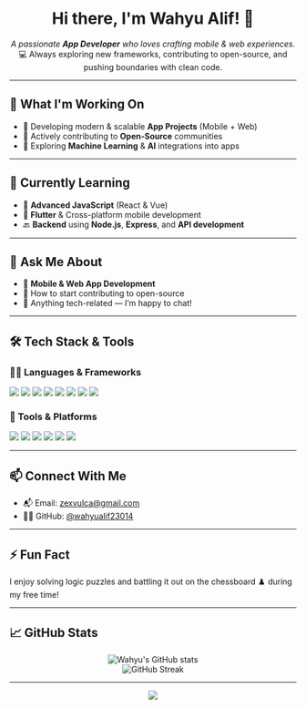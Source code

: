 <h1 align="center">Hi there, I'm Wahyu Alif! 👋</h1>

<p align="center">
  <em>A passionate <strong>App Developer</strong> who loves crafting mobile & web experiences.</em><br>
  💻 Always exploring new frameworks, contributing to open-source, and pushing boundaries with clean code.
</p>

---

## 🚀 What I'm Working On
- 🚧 Developing modern & scalable **App Projects** (Mobile + Web)
- 🤝 Actively contributing to **Open-Source** communities
- 🧠 Exploring **Machine Learning** & **AI** integrations into apps

---

## 🌱 Currently Learning
- 🔁 **Advanced JavaScript** (React & Vue)
- 📱 **Flutter** & Cross-platform mobile development
- 🔙 **Backend** using **Node.js**, **Express**, and **API development**

---

## 💬 Ask Me About
- 📲 **Mobile & Web App Development**
- 🚀 How to start contributing to open-source
- 🧩 Anything tech-related — I’m happy to chat!

---

## 🛠️ Tech Stack & Tools

### 👨‍💻 Languages & Frameworks
<p align="left">
  <img src="https://img.shields.io/badge/JavaScript-F7DF1E?logo=javascript&logoColor=black&style=for-the-badge" />
  <img src="https://img.shields.io/badge/Python-3776AB?logo=python&logoColor=white&style=for-the-badge" />
  <img src="https://img.shields.io/badge/Flutter-02569B?logo=flutter&logoColor=white&style=for-the-badge" />
  <img src="https://img.shields.io/badge/Dart-0175C2?logo=dart&logoColor=white&style=for-the-badge" />
  <img src="https://img.shields.io/badge/Java-007396?logo=java&logoColor=white&style=for-the-badge" />
  <img src="https://img.shields.io/badge/Node.js-339933?logo=nodedotjs&logoColor=white&style=for-the-badge" />
  <img src="https://img.shields.io/badge/React-61DAFB?logo=react&logoColor=black&style=for-the-badge" />
  <img src="https://img.shields.io/badge/Vue.js-4FC08D?logo=vue.js&logoColor=white&style=for-the-badge" />
</p>

### 🧰 Tools & Platforms
<p align="left">
  <img src="https://img.shields.io/badge/Firebase-FFCA28?logo=firebase&logoColor=black&style=for-the-badge" />
  <img src="https://img.shields.io/badge/Git-F05032?logo=git&logoColor=white&style=for-the-badge" />
  <img src="https://img.shields.io/badge/GitHub-181717?logo=github&logoColor=white&style=for-the-badge" />
  <img src="https://img.shields.io/badge/PostgreSQL-4169E1?logo=postgresql&logoColor=white&style=for-the-badge" />
  <img src="https://img.shields.io/badge/MySQL-4479A1?logo=mysql&logoColor=white&style=for-the-badge" />
  <img src="https://img.shields.io/badge/MongoDB-47A248?logo=mongodb&logoColor=white&style=for-the-badge" />
</p>

---

## 📫 Connect With Me

- 📬 Email: [zexvulca@gmail.com](mailto:zexvulca@gmail.com)
- 🧑‍💻 GitHub: [@wahyualif23014](https://github.com/wahyualif23014)

---

## ⚡ Fun Fact
I enjoy solving logic puzzles and battling it out on the chessboard ♟️ during my free time!

---

## 📈 GitHub Stats

<p align="center">
  <img src="https://github-readme-stats.vercel.app/api?username=wahyualif23014&show_icons=true&theme=radical" alt="Wahyu's GitHub stats" />
  <br>
  <img src="https://github-readme-streak-stats.herokuapp.com/?user=wahyualif23014&theme=radical" alt="GitHub Streak" />
</p>

---

<p align="center">
  <img src="https://capsule-render.vercel.app/api?type=waving&color=gradient&height=100&section=footer"/>
</p>
